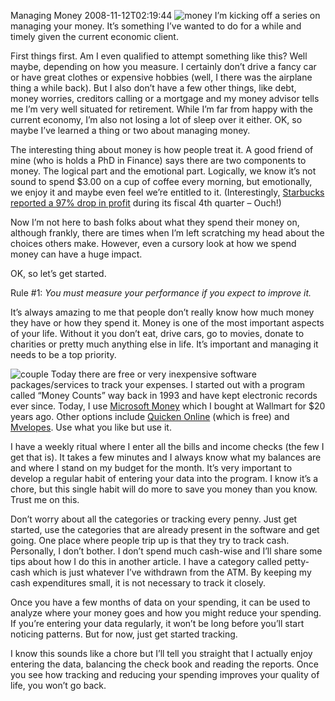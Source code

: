 Managing Money
2008-11-12T02:19:44
![money](http://mike-ward.net/content/images/blog/ManagingMoney_11549/money.jpg) I’m kicking off a series on managing your money. It’s something I’ve wanted to do for a while and timely given the current economic client.

First things first. Am I even qualified to attempt something like this? Well maybe, depending on how you measure. I certainly don’t drive a fancy car or have great clothes or expensive hobbies (well, I there was the airplane thing a while back). But I also don’t have a few other things, like debt, money worries, creditors calling or a mortgage and my money advisor tells me I’m very well situated for retirement. While I’m far from happy with the current economy, I’m also not losing a lot of sleep over it either. OK, so maybe I’ve learned a thing or two about managing money.

The interesting thing about money is how people treat it. A good friend of mine (who is holds a PhD in Finance) says there are two components to money. The logical part and the emotional part. Logically, we know it’s not sound to spend $3.00 on a cup of coffee every morning, but emotionally, we enjoy it and maybe even feel we’re entitled to it. (Interestingly, [Starbucks reported a 97% drop in profit](http://www.bizjournals.com/dayton/stories/2008/11/10/daily14.html) during its fiscal 4th quarter – Ouch!)

Now I’m not here to bash folks about what they spend their money on, although frankly, there are times when I’m left scratching my head about the choices others make. However, even a cursory look at how we spend money can have a huge impact.

OK, so let’s get started. 

Rule #1: _You must measure your performance if you expect to improve it._

It’s always amazing to me that people don’t really know how much money they have or how they spend it. Money is one of the most important aspects of your life. Without it you don’t eat, drive cars, go to movies, donate to charities or pretty much anything else in life. It’s important and managing it needs to be a top priority.

![couple](http://mike-ward.net/content/images/blog/ManagingMoney_11549/couple.jpg) Today there are free or very inexpensive software packages/services to track your expenses. I started out with a program called “Money Counts” way back in 1993 and have kept electronic records ever since. Today, I use [Microsoft Money](http://www.microsoft.com/money/default.mspx) which I bought at Wallmart for $20 years ago. Other options include [Quicken Online](http://quicken.intuit.com/) (which is free) and [Mvelopes](http://www.mvelopes.com/). Use what you like but use it.

I have a weekly ritual where I enter all the bills and income checks (the few I get that is). It takes a few minutes and I always know what my balances are and where I stand on my budget for the month. It’s very important to develop a regular habit of entering your data into the program. I know it’s a chore, but this single habit will do more to save you money than you know. Trust me on this.

Don’t worry about all the categories or tracking every penny. Just get started, use the categories that are already present in the software and get going. One place where people trip up is that they try to track cash. Personally, I don’t bother. I don’t spend much cash-wise and I’ll share some tips about how I do this in another article. I have a category called petty-cash which is just whatever I’ve withdrawn from the ATM. By keeping my cash expenditures small, it is not necessary to track it closely.

Once you have a few months of data on your spending, it can be used to analyze where your money goes and how you might reduce your spending. If you’re entering your data regularly, it won’t be long before you’ll start noticing patterns. But for now, just get started tracking.

I know this sounds like a chore but I’ll tell you straight that I actually enjoy entering the data, balancing the check book and reading the reports. Once you see how tracking and reducing your spending improves your quality of life, you won’t go back.
